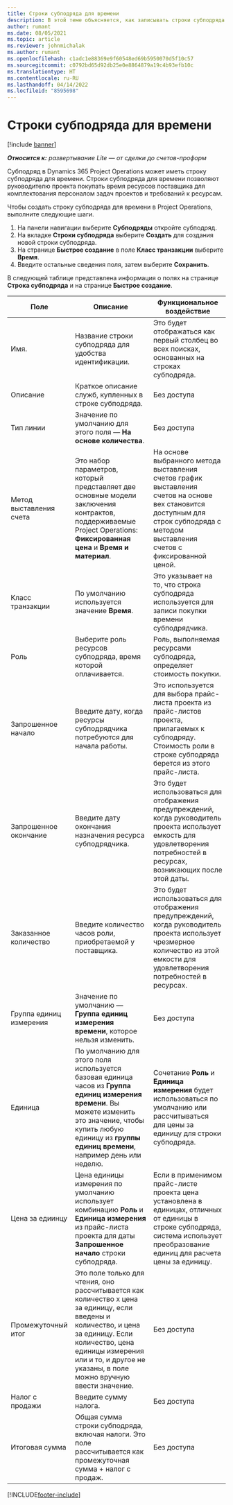 ```yaml
---
title: Строки субподряда для времени
description: В этой теме объясняется, как записывать строки субподряда для времени и записывать покупку времени у поставщиков.
author: rumant
ms.date: 08/05/2021
ms.topic: article
ms.reviewer: johnmichalak
ms.author: rumant
ms.openlocfilehash: c1adc1e88369e9f60548ed69b5950070d5f10c57
ms.sourcegitcommit: c0792bd65d92db25e0e8864879a19c4b93efb10c
ms.translationtype: HT
ms.contentlocale: ru-RU
ms.lasthandoff: 04/14/2022
ms.locfileid: "8595698"
---
```

# <a name="subcontract-lines-for-time"></a>Строки субподряда для времени

[!include [banner](../../includes/dataverse-preview.md)]

_**Относится к:** развертывание Lite — от сделки до счетов-проформ_

Субподряд в Dynamics 365 Project Operations может иметь строку субподряда для времени. Строки субподряда для времени позволяют руководителю проекта покупать время ресурсов поставщика для комплектования персоналом задач проектов и требований к ресурсам.

Чтобы создать строку субподряда для времени в Project Operations, выполните следующие шаги.

1. На панели навигации выберите **Субподряды** откройте субподряд.
2. На вкладке **Строки субподряда** выберите **Создать** для создания новой строки субподряда.
3. На странице **Быстрое создание** в поле **Класс транзакции** выберите **Время**.
4. Введите остальные сведения поля, затем выберите **Сохранить**.

  В следующей таблице представлена информация о полях на странице **Строка субподряда** и на странице **Быстрое создание**.

| **Поле** | **Описание** | **Функциональное воздействие** |
| --- | --- | --- |
| Имя. | Название строки субподряда для удобства идентификации. | Это будет отображаться как первый столбец во всех поисках, основанных на строках субподряда. |
| Описание | Краткое описание служб, купленных в строке субподряда. |Без доступа |
| Тип линии |   Значение по умолчанию для этого поля — **На основе количества**.| Без доступа |
| Метод выставления счета | Это набор параметров, который представляет две основные модели заключения контрактов, поддерживаемые Project Operations: **Фиксированная цена** и **Время и материал**. | На основе выбранного метода выставления счетов график выставления счетов на основе вех становится доступным для строк субподряда с методом выставления счетов с фиксированной ценой. |
| Класс транзакции | По умолчанию используется значение **Время**. | Это указывает на то, что строка субподряда используется для записи покупки времени субподрядчика. |
| Роль | Выберите роль ресурсов субподряда, время которой оплачивается. | Роль, выполняемая ресурсами субподряда, определяет стоимость покупки. |
| Запрошенное начало | Введите дату, когда ресурсы субподрядчика потребуются для начала работы. | Это используется для выбора прайс-листа проекта из прайс-листов проекта, прилагаемых к субподряду. Стоимость роли в строке субподряда берется из этого прайс-листа. |
| Запрошенное окончание | Введите дату окончания назначения ресурса субподрядчика. | Это будет использоваться для отображения предупреждений, когда руководитель проекта использует емкость для удовлетворения потребностей в ресурсах, возникающих после этой даты. |
| Заказанное количество | Введите количество часов роли, приобретаемой у поставщика. | Это будет использоваться для отображения предупреждений, когда руководитель проекта использует чрезмерное количество из этой емкости для удовлетворения потребностей в ресурсах. |
| Группа единиц измерения | Значение по умолчанию — **Группа единиц измерения времени**, которое нельзя изменить. | Без доступа|
| Единица | По умолчанию для этого поля используется базовая единица часов из **Группа единиц измерения времени**. Вы можете изменить это значение, чтобы купить любую единицу из **группы единиц времени**, например день или неделю. | Сочетание **Роль** и **Единица измерения** будет использоваться по умолчанию или рассчитываться для цены за единицу для строки субподряда. |
| Цена за едиинцу | Цена единицы измерения по умолчанию использует комбинацию **Роль** и **Единица измерения** из прайс-листа проекта для даты **Запрошенное начало** строки субподряда. | Если в применимом прайс-листе проекта цена установлена в единицах, отличных от единицы в строке субподряда, система использует преобразование единиц для расчета цены за единицу. |
| Промежуточный итог |    Это поле только для чтения, оно рассчитывается как количество x цена за единицу, если введены и количество, и цена за единицу. Если количество, цена единицы измерения или и то, и другое не указаны, в поле можно вручную ввести значение. | Без доступа|
| Налог с продажи |   Введите сумму налога. |Без доступа |
| Итоговая сумма | Общая сумма строки субподряда, включая налоги. Это поле рассчитывается как промежуточная сумма + налог с продаж.|Без доступа |

[!INCLUDE[footer-include](../../includes/footer-banner.md)]
